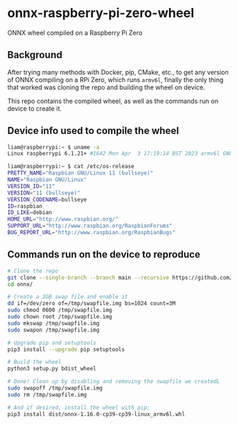 # onnx-raspberry-pi-zero-wheel
ONNX wheel compiled on a Raspberry Pi Zero

## Background

After trying many methods with Docker, pip, CMake, etc., to get any version of ONNX compiling on a RPi Zero, which runs `armv6l`, finally the only thing that worked was cloning the repo and building the wheel on device.

This repo contains the compiled wheel, as well as the commands run on device to create it.

## Device info used to compile the wheel

```bash
liam@raspberrypi:~ $ uname -a
Linux raspberrypi 6.1.21+ #1642 Mon Apr  3 17:19:14 BST 2023 armv6l GNU/Linux
```

```bash
liam@raspberrypi:~ $ cat /etc/os-release
PRETTY_NAME="Raspbian GNU/Linux 11 (bullseye)"
NAME="Raspbian GNU/Linux"
VERSION_ID="11"
VERSION="11 (bullseye)"
VERSION_CODENAME=bullseye
ID=raspbian
ID_LIKE=debian
HOME_URL="http://www.raspbian.org/"
SUPPORT_URL="http://www.raspbian.org/RaspbianForums"
BUG_REPORT_URL="http://www.raspbian.org/RaspbianBugs"
```

## Commands run on the device to reproduce

```bash
# Clone the repo
git clone --single-branch --branch main --recursive https://github.com/onnx/onnx
cd onnx/

# Create a 3GB swap file and enable it
dd if=/dev/zero of=/tmp/swapfile.img bs=1024 count=3M
sudo chmod 0600 /tmp/swapfile.img
sudo chown root /tmp/swapfile.img
sudo mkswap /tmp/swapfile.img
sudo swapon /tmp/swapfile.img

# Upgrade pip and setuptools
pip3 install --upgrade pip setuptools

# Build the wheel
python3 setup.py bdist_wheel

# Done! Clean up by disabling and removing the swapfile we createdL
sudo swapoff /tmp/swapfile.img
sudo rm /tmp/swapfile.img

# And if desired, install the wheel with pip:
pip3 install dist/onnx-1.16.0-cp39-cp39-linux_armv6l.whl
```
